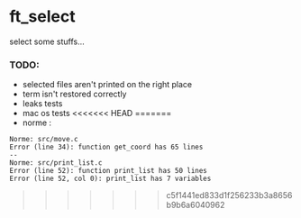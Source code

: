# ft_select #

select some stuffs...


### TODO: ###

* selected files aren't printed on the right place
* term isn't restored correctly
* leaks tests
* mac os tests
<<<<<<< HEAD
=======
* norme :
```
Norme: src/move.c
Error (line 34): function get_coord has 65 lines
--
Norme: src/print_list.c
Error (line 52): function print_list has 50 lines
Error (line 52, col 0): print_list has 7 variables
```
>>>>>>> c5f1441ed833d1f256233b3a8656b9b6a6040962
